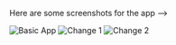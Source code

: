 Here are some screenshots for the app -->

![Basic App](https://user-images.githubusercontent.com/28836100/148221927-555d4de8-45c3-40f3-9eaa-8be8d489f652.png)
![Change 1](https://user-images.githubusercontent.com/28836100/148221950-c4c5de7e-7c69-4725-bbeb-836a8f752b58.png)
![Change 2](https://user-images.githubusercontent.com/28836100/148221977-e85a53be-4514-4d5e-83b5-54c110bdc1e7.png)
